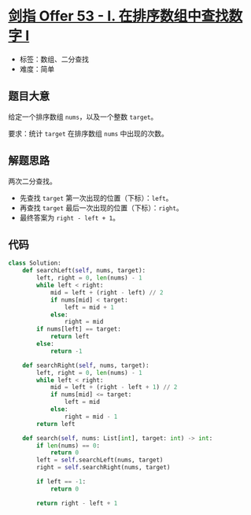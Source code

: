 # [剑指 Offer 53 - I. 在排序数组中查找数字 I](https://leetcode-cn.com/problems/zai-pai-xu-shu-zu-zhong-cha-zhao-shu-zi-lcof/)

- 标签：数组、二分查找
- 难度：简单

## 题目大意

给定一个排序数组 `nums`，以及一个整数 `target`。

要求：统计 `target` 在排序数组 `nums` 中出现的次数。

## 解题思路

两次二分查找。

- 先查找 `target` 第一次出现的位置（下标）：`left`。
- 再查找 `target` 最后一次出现的位置（下标）：`right`。
- 最终答案为 `right - left + 1`。

## 代码

```Python
class Solution:
    def searchLeft(self, nums, target):
        left, right = 0, len(nums) - 1
        while left < right:
            mid = left + (right - left) // 2
            if nums[mid] < target:
                left = mid + 1
            else:
                right = mid
        if nums[left] == target:
            return left
        else:
            return -1

    def searchRight(self, nums, target):
        left, right = 0, len(nums) - 1
        while left < right:
            mid = left + (right - left + 1) // 2
            if nums[mid] <= target:
                left = mid
            else:
                right = mid - 1
        return left

    def search(self, nums: List[int], target: int) -> int:
        if len(nums) == 0:
            return 0
        left = self.searchLeft(nums, target)
        right = self.searchRight(nums, target)

        if left == -1:
            return 0

        return right - left + 1
```

